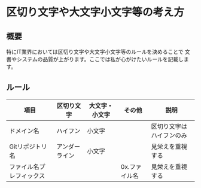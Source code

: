 # 区切り文字や大文字小文字等の考え方

## 概要
特にIT業界においては区切り文字や大文字小文字等のルールを決めることで 文書やシステムの品質が上がります。ここでは私が心がけたいルールを記載します。

## ルール

|項目|区切り文字|大文字・小文字|その他|説明|
|---|---|---|---|---|
|ドメイン名|ハイフン|小文字||区切り文字はハイフンのみ|
|Gitリポジトリ名|アンダーライン|小文字||見栄えを重視する|
|ファイル名プレフィックス|||0x.ファイル名|見栄えを重視する|

